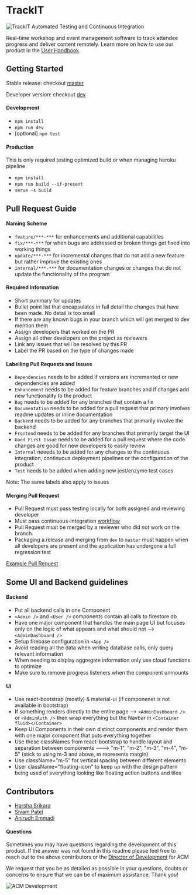 # TrackIT

![TrackIT Automated Testing and Continuous Integration](https://github.com/acmutd/TrackIT/workflows/TrackIT%20Automated%20Testing%20and%20Continuous%20Integration/badge.svg)

Real-time workshop and event management software to track attendee progress and deliver content remotely. Learn more on how to use our product in the [User Handbook]().
  
 ## Getting Started
 
Stable release: checkout [master](https://github.com/acmutd/TrackIT/tree/master)

Developer version: checkout [dev](https://github.com/acmutd/TrackIT/tree/dev)

#### Development

  - `npm install`
  - `npm run dev`
  - [optional] `npm test`
  
#### Production

This is only required testing optimized build or when managing heroku pipeline
 - `npm install`
 - `npm run build --if-present`
 - `serve -s build`

 ## Pull Request Guide
 
 #### Naming Scheme
 - `feature/***-***` for enhancements and additional capabilities
 - `fix/***-***` for when bugs are addressed or broken things get fixed into working things
 - `update/***-***` for incremental changes that do not add a new feature but rather improve the existing ones
 - `internal/***-***` for documentation changes or changes that do not update the functionality of the program
  
#### Required Information
 - Short summary for updates
 - Bullet point list that encapsulates in full detail the changes that have been made. No detail is too small
 - If there are any known bugs in your branch which will get merged to dev mention them
 - Assign developers that worked on the PR
 - Assign all other developers on the project as reviewers
 - Link any issues that will be resolved by this PR
 - Label the PR based on the type of changes made

#### Labelling Pull Requests and Issues
 - `Dependencies` needs to be added if versions are incremented or new dependencies are added
 - `Enhancement` needs to be added for feature branches and if changes add new functionality to the product
 - `Bug` needs to be added for any branches that contain a fix
 - `Documentation` needs to be added for a pull request that primary involves readme updates or inline documentation
 - `Backend` needs to be added for any branches that primarily involve the backend
 - `Frontend` needs to be added for any branches that primarily target the UI
 - `Good First Issue` needs to be added for a pull request where the code changes are good for new developers to easily review
 - `Internal` neeeds to be added for any changes to the continuous integration, continuous deployment pipelines or the configuration of the product
 - `Test` needs to be added when adding new jest/enzyme test cases

Note: The same labels also apply to issues


#### Merging Pull Request
 - Pull Request must pass testing locally for both assigned and reviewing developer
 - Must pass continuous-integration [workflow](https://github.com/acmutd/TrackIT/blob/dev/.github/workflows/nodejs.yml)
 - Pull Request must be merged by a reviewer who did _not_ work on the branch
 - Packaging a release and merging from `dev` to `master` must happen when all developers are present and the application has undergone a full regression test

[Example Pull Request](https://github.com/acmutd/TrackIT/pull/37)

## Some UI and Backend guidelines

#### Backend

 - Put all backend calls in one Component
 - `<Admin />` and `<User />` components contain all calls to firestore db
 - Have one major component that handles the main page UI but focuses only on the logic of what appears and what should not --> `<AdminDashboard />`
 - Setup firebase configuration in `<App />`
 - Avoid reading all the data when writing database calls, only query relevant information
 - When needing to display aggregate information only use cloud functions to optimize 
 - Make sure to remove progress listeners when the component unmounts

#### UI

 - Use react-bootstrap (mostly) & material-ui (if componenet is not available in bootstrap)
 - If something renders directly to the entire page --> `<AdminDashboard />` or `<AdminAuth />` then wrap everything but the Navbar in `<Container fluid></Container>`
 - Keep UI Components in their own distinct components and render them with one major component that puts everything together
 - Use these classNames from react-bootstrap to handle layout and separation between components ---> "m-1", "m-2", "m-3", "m-4", "m-5" (stick to using m-3 and above, m represents margin)
 - Use className="m-5" for vertical spacing between different elements
 - User className="floating-icon" to keep up with the design pattern being used of everything looking like floating action buttons and tiles

 ## Contributors

  - [Harsha Srikara](https://harshasrikara.com)
  - [Sivam Patel]()
  - [Anirudh Emmadi]()

#### Questions

Sometimes you may have questions regarding the development of this product. If the answer was not found in this readme please feel free to reach out to the above contributors or the [Director of Development](mailto:comet.acm@gmail.com) for ACM

We request that you be as detailed as possible in your questions, doubts or concerns to ensure that we can be of maximum assistance. Thank you!

![ACM Development](https://www.acmutd.co/brand/Development/Banners/light_dark_background.png)